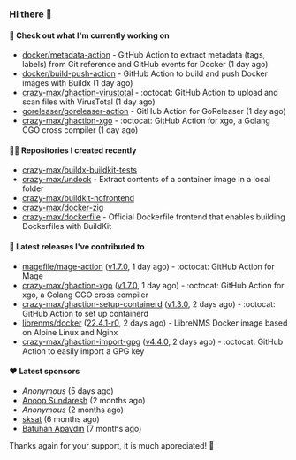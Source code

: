 ### Hi there 👋

#### 👷 Check out what I'm currently working on

- [docker/metadata-action](https://github.com/docker/metadata-action) - GitHub Action to extract metadata (tags, labels) from Git reference and GitHub events for Docker (1 day ago)
- [docker/build-push-action](https://github.com/docker/build-push-action) - GitHub Action to build and push Docker images with Buildx (1 day ago)
- [crazy-max/ghaction-virustotal](https://github.com/crazy-max/ghaction-virustotal) - :octocat: GitHub Action to upload and scan files with VirusTotal (1 day ago)
- [goreleaser/goreleaser-action](https://github.com/goreleaser/goreleaser-action) - GitHub Action for GoReleaser (1 day ago)
- [crazy-max/ghaction-xgo](https://github.com/crazy-max/ghaction-xgo) - :octocat: GitHub Action for xgo, a Golang CGO cross compiler (1 day ago)

#### 👨‍💻 Repositories I created recently

- [crazy-max/buildx-buildkit-tests](https://github.com/crazy-max/buildx-buildkit-tests)
- [crazy-max/undock](https://github.com/crazy-max/undock) - Extract contents of a container image in a local folder
- [crazy-max/buildkit-nofrontend](https://github.com/crazy-max/buildkit-nofrontend)
- [crazy-max/docker-zig](https://github.com/crazy-max/docker-zig)
- [crazy-max/dockerfile](https://github.com/crazy-max/dockerfile) - Official Dockerfile frontend that enables building Dockerfiles with BuildKit

#### 🚀 Latest releases I've contributed to

- [magefile/mage-action](https://github.com/magefile/mage-action) ([v1.7.0](https://github.com/magefile/mage-action/releases/tag/v1.7.0), 1 day ago) - :octocat: GitHub Action for Mage
- [crazy-max/ghaction-xgo](https://github.com/crazy-max/ghaction-xgo) ([v1.7.0](https://github.com/crazy-max/ghaction-xgo/releases/tag/v1.7.0), 1 day ago) - :octocat: GitHub Action for xgo, a Golang CGO cross compiler
- [crazy-max/ghaction-setup-containerd](https://github.com/crazy-max/ghaction-setup-containerd) ([v1.3.0](https://github.com/crazy-max/ghaction-setup-containerd/releases/tag/v1.3.0), 2 days ago) - :octocat: GitHub Action to set up containerd
- [librenms/docker](https://github.com/librenms/docker) ([22.4.1-r0](https://github.com/librenms/docker/releases/tag/22.4.1-r0), 2 days ago) - LibreNMS Docker image based on Alpine Linux and Nginx
- [crazy-max/ghaction-import-gpg](https://github.com/crazy-max/ghaction-import-gpg) ([v4.4.0](https://github.com/crazy-max/ghaction-import-gpg/releases/tag/v4.4.0), 2 days ago) - :octocat: GitHub Action to easily import a GPG key

#### ❤️ Latest sponsors
- _Anonymous_ (5 days ago)
- [Anoop Sundaresh](https://github.com/theryecatcher) (2 months ago)
- _Anonymous_ (2 months ago)
- [sksat](https://github.com/sksat) (6 months ago)
- [Batuhan Apaydın](https://github.com/developer-guy) (7 months ago)

Thanks again for your support, it is much appreciated! 🙏
